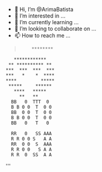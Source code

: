 - 👋 Hi, I’m @ArimaBatista
- 👀 I’m interested in ...
- 🌱 I’m currently learning ...
- 💞️ I’m looking to collaborate on ...
- 📫 How to reach me ...


>         ********
       ************
     ** ********** **
    ***  ***  ***  ***
    ***   *    *  ****
    ****         *****
     *****     ******
       ****   *****
         **   **
      BB   0  TTT  0 
      B B 0 0  T  0 0
      BB  0 0  T  0 0
      B B 0 0  T  0 0
      BB   0   T   0
       
      RR   0   SS AAA     
      R R 0 0 S   A A    
      RR  0 0  S  AAA
      R R 0 0   S A A
      R R  0  SS  A A
'''
<!---
ArimaBatista/ArimaBatista is a ✨ special ✨ repository because its `README.md` (this file) appears on your GitHub profile.
You can click the Preview link to take a look at your changes.
--->
